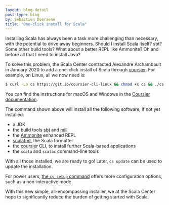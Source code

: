 ```yaml
---
layout: blog-detail
post-type: blog
by: Sébastien Doeraene
title: "One-click install for Scala"
---
```


Installing Scala has always been a task more challenging than necessary, with the potential to drive away beginners.
Should I install Scala itself? sbt? Some other build tools? What about a better REPL like Ammonite? Oh and before all that I need to install Java?

To solve this problem, the Scala Center contracted Alexandre Archambault in January 2020 to add a one-click install of Scala through [coursier](https://get-coursier.io/docs/cli-overview).
For example, on Linux, all we now need is:

```bash
$ curl -Lo cs https://git.io/coursier-cli-linux && chmod +x cs && ./cs setup
```

You can find the instructions for macOS and Windows in the [Coursier documentation](https://get-coursier.io/docs/cli-installation).

The command shown above will install all the following software, if not yet installed:

* a JDK
* the build tools [sbt](https://www.scala-sbt.org/) and [mill](https://github.com/com-lihaoyi/mill)
* the [Ammonite](https://ammonite.io/) enhanced REPL
* [scalafmt](https://scalameta.org/scalafmt/), the Scala formatter
* the [coursier](https://get-coursier.io/docs/cli-overview) CLI, to install further Scala-based applications
* the `scala` and `scalac` command-line tools

With all those installed, we are ready to go!
Later, `cs update` can be used to update the installation.

For power users, [the `cs setup` command](https://get-coursier.io/docs/cli-setup) offers more configuration options, such as a non-interactive mode.

With this new simple, all-encompassing installer, we at the Scala Center hope to significantly reduce the burden of getting started with Scala.
